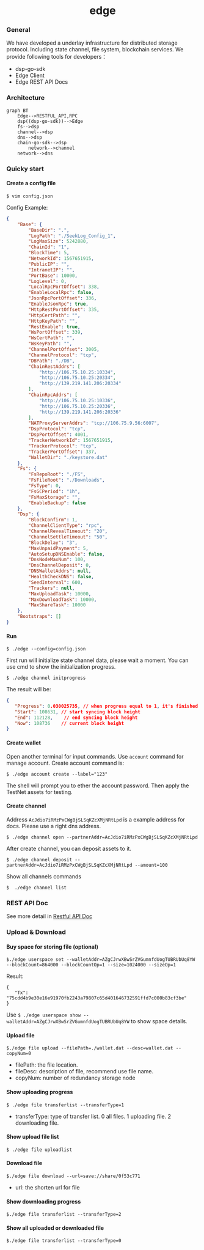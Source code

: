 <h1 align="center">edge</h1>



### General

We have developed a underlay infrastructure for distributed storage protocol. Including state channel, file system, blockchain services. We provide following tools for developers：

* dsp-go-sdk
* Edge Client
* Edge REST API Docs



### Architecture

```mermaid
graph BT
	Edge-->RESTFUL_API,RPC
	dsp((dsp-go-sdk))-->Edge
	fs-->dsp
	channel-->dsp
	dns-->dsp
	chain-go-sdk-->dsp
		network-->channel
    network-->dns
```



### Quicky start



#### Create a config file

```shell
$ vim config.json
```

Config Example:

```json
{
	"Base": {
		"BaseDir": ".",
		"LogPath": "./SeekLog_Config_1",
		"LogMaxSize": 5242880,
		"ChainId": "1",
		"BlockTime": 5,
		"NetworkId": 1567651915,
		"PublicIP": "",
		"IntranetIP": "",
		"PortBase": 10000,
		"LogLevel": 0,
		"LocalRpcPortOffset": 338,
		"EnableLocalRpc": false,
		"JsonRpcPortOffset": 336,
		"EnableJsonRpc": true,
		"HttpRestPortOffset": 335,
		"HttpCertPath": "",
		"HttpKeyPath": "",
		"RestEnable": true,
		"WsPortOffset": 339,
		"WsCertPath": "",
		"WsKeyPath": "",
		"ChannelPortOffset": 3005,
		"ChannelProtocol": "tcp",
		"DBPath": "./DB",
		"ChainRestAddrs": [
			"http://106.75.10.25:10334",
			"http://106.75.10.25:20334",
			"http://139.219.141.206:20334"
		],
		"ChainRpcAddrs": [
			"http://106.75.10.25:10336",
			"http://106.75.10.25:20336",
			"http://139.219.141.206:20336"
		],
		"NATProxyServerAddrs": "tcp://106.75.9.56:6007",
		"DspProtocol": "tcp",
		"DspPortOffset": 4001,
		"TrackerNetworkId": 1567651915,
		"TrackerProtocol": "tcp",
		"TrackerPortOffset": 337,
		"WalletDir": "./keystore.dat"
	},
	"Fs": {
		"FsRepoRoot": "./FS",
		"FsFileRoot": "./Downloads",
		"FsType": 0,
		"FsGCPeriod": "1h",
		"FsMaxStorage": "",
		"EnableBackup": false
	},
	"Dsp": {
		"BlockConfirm": 1,
		"ChannelClientType": "rpc",
		"ChannelRevealTimeout": "20",
		"ChannelSettleTimeout": "50",
		"BlockDelay": "3",
		"MaxUnpaidPayment": 5,
		"AutoSetupDNSEnable": false,
		"DnsNodeMaxNum": 100,
		"DnsChannelDeposit": 0,
		"DNSWalletAddrs": null,
		"HealthCheckDNS": false,
		"SeedInterval": 600,
		"Trackers": null,
		"MaxUploadTask": 10000,
		"MaxDownloadTask": 10000,
		"MaxShareTask": 10000
	},
	"Bootstraps": []
}
```



#### Run

```shell
$ ./edge --config=config.json 
```

First run will initialize state channel data, please wait a moment. You can use cmd to show the initialization progress.

```shell
$ ./edge channel initprogress
```

The result will be:

```json
{
   "Progress": 0.030025735, // when progress equal to 1, it's finished
   "Start": 108631, // start syncing block height
   "End": 112128,	 // end syncing block height
   "Now": 108736	// current block height
}
```



#### Create wallet

Open another terminal for input commands. Use `account` command for manage account. Create account command is:

```shell
$ ./edge account create --label="123"
```

The shell will prompt you to ether the account password. Then apply the TestNet assets for testing.



#### Create channel

Address `AcJdio7iRMzPxCWgBjSLSqKZcXMjNRtLpd` is a example address for docs. Please use a right dns address.

```shell
$ ./edge channel open --partnerAddr=AcJdio7iRMzPxCWgBjSLSqKZcXMjNRtLpd
```

After create channel, you can deposit assets to it.

```shell
$ ./edge channel deposit --partnerAddr=AcJdio7iRMzPxCWgBjSLSqKZcXMjNRtLpd --amount=100
```

Show all channels commands

```shell
$  ./edge channel list
```



### REST API Doc

See more detail in [Restful API Doc](./docs/REST_API.md)


### Upload & Download



#### Buy space for storing file (optional)

```shell
$./edge userspace set --walletAddr=AZgCJrwXBwSrZVGumnfdUogTUBRUbUq8YW --blockCount=864000 --blockCountOp=1 --size=1024000 --sizeOp=1
```

Result:

```shell
{
   "Tx": "75cdd4b9e30e16e91970fb2243a79807c65d401646732591ffd7c000b83cf3be"
}
```

Use `$ ./edge userspace show --walletAddr=AZgCJrwXBwSrZVGumnfdUogTUBRUbUq8YW`  to show space details.



#### Upload file

```shell
$./edge file upload --filePath=./wallet.dat --desc=wallet.dat --copyNum=0
```

* filePath: the file location.
* fileDesc: description of file, recommend use file name.
* copyNum: number of redundancy storage node



#### Show uploading progress

```shell
$ ./edge file transferlist --transferType=1
```

* transferType: type of transfer list. 0 all files. 1 uploading file. 2 downloading file.

#### Show upload file list

```shell
$ ./edge file uploadlist
```



#### Download file

```shell
$./edge file download --url=save://share/0f53c771
```

* url: the shorten url for file 

#### Show downloading progress

```shell
$./edge file transferlist --transferType=2
```



#### Show all uploaded or downloaded file

```shell
$./edge file transferlist --transferType=0
```





